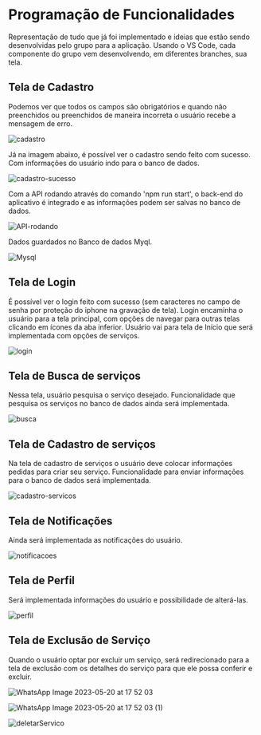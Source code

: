 # Programação de Funcionalidades
Representação de tudo que já foi implementado e ideias que estão sendo desenvolvidas pelo grupo para a aplicação. Usando o VS Code, cada componente do grupo vem desenvolvendo, em diferentes branches, sua tela.

## Tela de Cadastro
Podemos ver que todos os campos são obrigatórios e quando não preenchidos ou preenchidos de maneira incorreta o usuário recebe a mensagem de erro.

![cadastro](https://user-images.githubusercontent.com/103579574/236703168-28207bbb-2cd7-4edb-adfb-e15c156c0c7e.gif)

Já na imagem abaixo, é possível ver o cadastro sendo feito com sucesso. Com informações do usuário indo para o banco de dados.

![cadastro-sucesso](https://user-images.githubusercontent.com/103579574/236703755-f85fdeff-33ef-404d-994a-06341f94d44d.gif)

Com a API rodando através do comando 'npm run start', o back-end do aplicativo é integrado e as informações podem ser salvas no banco de dados.

![API-rodando](https://user-images.githubusercontent.com/103579574/236705347-889317bc-6064-4298-aade-1273abc579e2.png)

Dados guardados no Banco de dados Myql.

![Mysql](https://user-images.githubusercontent.com/103579574/236705344-20680e1e-659d-4d76-83fd-6df92564770a.png)

## Tela de Login
É possível ver o login feito com sucesso (sem caracteres no campo de senha por proteção do iphone na gravação de tela). Login encaminha o usuário para a tela principal, com opções de navegar para outras telas clicando em ícones da aba inferior. Usuário vai para tela de Início que será implementada com opções de serviços.

![login](https://user-images.githubusercontent.com/103579574/236705913-65a1d3dd-aa2c-42cc-83aa-a418462c84ae.gif)

## Tela de Busca de serviços
Nessa tela, usuário pesquisa o serviço desejado. Funcionalidade que pesquisa os serviços no banco de dados ainda será implementada.

![busca](https://user-images.githubusercontent.com/103579574/236706231-92f8996d-552c-46ee-ae83-67ae51a01209.gif)

## Tela de Cadastro de serviços
Na tela de cadastro de serviços o usuário deve colocar informações pedidas para criar seu serviço. Funcionalidade para enviar informações para o banco de dados será implementada.

![cadastro-servicos](https://user-images.githubusercontent.com/103579574/236706597-44246143-49e6-49d4-8819-d522631c52f7.gif)

## Tela de Notificações
Ainda será implementada as notificações do usuário.

![notificacoes](https://user-images.githubusercontent.com/103579574/236707155-fb985a91-021b-4f79-9c77-0f79bd55387f.jpeg)

## Tela de Perfil
Será implementada informações do usuário e possibilidade de alterá-las.

![perfil](https://user-images.githubusercontent.com/103579574/236707213-ee5291be-c5dc-4aea-90a7-498d196d4682.jpeg)

## Tela de Exclusão de Serviço
Quando o usuário optar por excluir um serviço, será redirecionado para a tela de exclusão com os detalhes do serviço para que ele possa conferir e excluir.

![WhatsApp Image 2023-05-20 at 17 52 03](https://github.com/ICEI-PUC-Minas-PMV-ADS/pmv-ads-2023-1-e3-proj-mov-t1-jobs/assets/90863834/365d3e7d-139b-4f0f-afc8-9f12ab078d81)


![WhatsApp Image 2023-05-20 at 17 52 03 (1)](https://github.com/ICEI-PUC-Minas-PMV-ADS/pmv-ads-2023-1-e3-proj-mov-t1-jobs/assets/90863834/1700f5e8-8cb8-4cfb-8687-9574bb24c1df)


![deletarServico](https://github.com/ICEI-PUC-Minas-PMV-ADS/pmv-ads-2023-1-e3-proj-mov-t1-jobs/assets/90863834/3e62d521-9cdd-447b-81ab-d4b3c66ea503)





